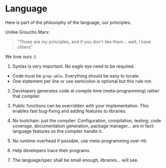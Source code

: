 # Language

Here is part of the philosophy of the language, our principles.

Unlike Groucho Marx:

> "Those are my principles, and if you don't like them...
well, I have others"

We love ours :)

1. Syntax is very important. No eagle eye need to be required.

* Code must be `grep-able`. Everything should be easy to locate.
* One statement per line or use semicolon is optional but this rule not.

2. Developers generates code at compile time (meta-programming) rather that compiler.

3. Public functions can be overridden with your implementation. This enables fast
bug-fixing and adding features to libraries.

4. No toolchain: just the compiler:
Configuration, compilation, testing, code coverage, documentation generation,
package manager... are in fact: language features so the compiler handle it.

5. No runtime overhead if possible, use meta-programming over rtti.

6. Help developers trace their programs.

7. The language/spec shall be small enough, libraries... will see.

<!--

`grepable`: This is a property of source code, it means that most of the
language statements should be easily located by a keyword or regex.
A good example is `cast` and `unsafe_cast`.

Two step macro system, before types and after types. This allows to generate
most of the structures of the language natively and keep the core to it's minimal.

Types as first class part of the language.
Types can be accessed by programs at runtime and compile time.

Code generation. The language is able to generate as part of the macro system
second step. That allow to use types to generate code. The compiler does some
magic for functions like `to_string`.

CamelCase and snake_case are the same. This is controversial, but people like to
write code in many ways, let them, we will handle the hard parts.

-->
